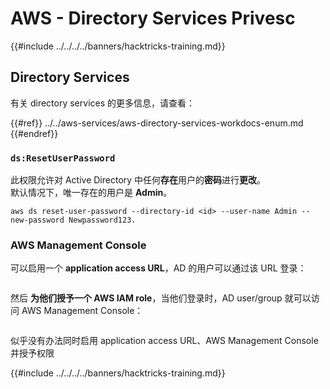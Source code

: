 # AWS - Directory Services Privesc

{{#include ../../../../banners/hacktricks-training.md}}

## Directory Services

有关 directory services 的更多信息，请查看：

{{#ref}}
../../aws-services/aws-directory-services-workdocs-enum.md
{{#endref}}

### `ds:ResetUserPassword`

此权限允许对 Active Directory 中任何**存在**用户的**密码**进行**更改**。\
默认情况下，唯一存在的用户是 **Admin**。
```
aws ds reset-user-password --directory-id <id> --user-name Admin --new-password Newpassword123.
```
### AWS Management Console

可以启用一个 **application access URL**，AD 的用户可以通过该 URL 登录：

<figure><img src="../../../images/image (244).png" alt=""><figcaption></figcaption></figure>

然后 **为他们授予一个 AWS IAM role**，当他们登录时，AD user/group 就可以访问 AWS Management Console：

<figure><img src="../../../images/image (155).png" alt=""><figcaption></figcaption></figure>

似乎没有办法同时启用 application access URL、AWS Management Console 并授予权限

{{#include ../../../../banners/hacktricks-training.md}}
